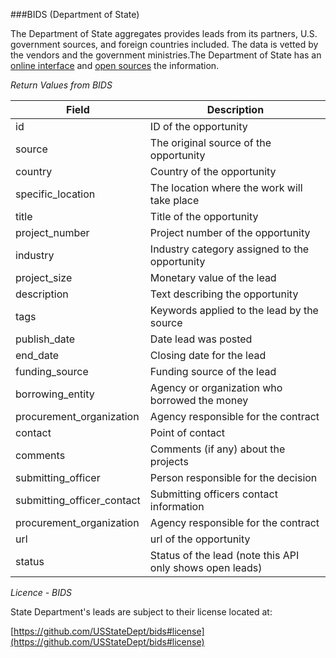 ###BIDS (Department of State)

The Department of State aggregates provides leads from its partners, U.S. government sources, and foreign countries included. The data is vetted by the vendors and the government ministries.The Department of State has an [online interface](http://bids.state.gov/) and [open sources](https://github.com/USStateDept/bids) the information.

*Return Values from BIDS*

| Field             | Description                                                     |
| ----------------- | --------------------------------------------------------------- |
| id                | ID of the opportunity |
| source | The original source of the opportunity |
| country | Country of the opportunity |
| specific_location | The location where the work will take place |
| title | Title of the opportunity |
| project_number | Project number of the opportunity |
| industry | Industry category assigned to the opportunity |
| project_size | Monetary value of the lead |
| description | Text describing the opportunity |
| tags | Keywords applied to the lead by the source |
| publish_date | Date lead was posted |
| end_date| Closing date for the lead |
| funding_source | Funding source of the lead |
| borrowing_entity | Agency or organization who borrowed the money |
| procurement_organization | Agency responsible for the contract |
| contact | Point of contact |
| comments | Comments (if any) about the projects |
| submitting_officer | Person responsible for the decision |
| submitting_officer_contact | Submitting officers contact information |
| procurement_organization | Agency responsible for the contract |
| url | url of the opportunity |
| status | Status of the lead (note this API only shows open leads) |

*Licence - BIDS*

State Department's leads are subject to their license located at:

[https://github.com/USStateDept/bids#license](https://github.com/USStateDept/bids#license)